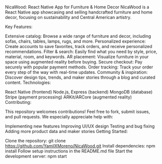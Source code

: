 NicaWood: React Native App for Furniture & Home Decor
NicaWood is a React Native app showcasing and selling handcrafted furniture and home decor, focusing on sustainability and Central American artistry.

Key Features:

Extensive catalog: Browse a wide range of furniture and decor, including sofas, chairs, tables, lamps, rugs, and more.
Personalized experience: Create accounts to save favorites, track orders, and receive personalized recommendations.
Filter & search: Easily find what you need by style, price, material, room, and keywords.
AR placement: Visualize furniture in your space using augmented reality before buying.
Secure checkout: Pay securely with popular payment methods.
Order tracking: Track your order every step of the way with real-time updates.
Community & inspiration: Discover design tips, trends, and maker stories through a blog and curated content.
Technologies:

React Native (frontend)
Node.js, Express (backend)
MongoDB (database)
Stripe (payment processing)
ARKit/ARCore (augmented reality)
Contributing:

This repository welcomes contributions! Feel free to fork, submit issues, and pull requests. We especially appreciate help with:

Implementing new features
Improving UI/UX design
Testing and bug fixing
Adding more product data and maker stories
Getting Started:

Clone the repository: git clone https://github.com/YamilXMoreno/NicaWood.git
Install dependencies: npm install
Follow setup instructions in the README.md file
Start the development server: npm start
